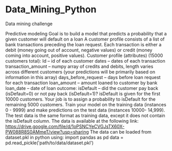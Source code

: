 # Data_Mining_Python
Data mining challenge

Predictive modeling
Goal is to build a model that predicts a probability that a given customer will default on a loan
A customer profile consists of a list of bank transactions preceding the loan request. Each transaction is either a debit
(money going out of account, negative values) or credit (money coming into account, positive values).
Customer profile (attributes) (15000 customers total):
Id – id of each customer
dates – dates of each transaction
transaction_amount – numpy array of credits and debits, length varies across different customers
(your predictions will be primarily based on information in this array)
days_before_request – days before loan request for each transaction
loan_amount – amount loaned to customer by bank
loan_date – date of loan
outcome:
isDefault – did the customer pay back (isDefault=0) or not pay back (isDefault=1)?
isDefault is given for the first 10000 customers. Your job is to assign a probability to isDefault for the remaining 5000
customers.
Train your model on the training data (instances 0 - 9999) and make predictions on the test data (instances 10000-
14,999). The test data is the same format as training data, except it does not contain the isDefault column.
The data is available at the following link:
https://drive.google.com/file/d/1oPSNCYeCVGJsTX60X-PW088R8S0AMmeT/view?usp=sharing
The data can be loaded from dataset.pkl in python using:
import pandas as pd
data = pd.read_pickle('path/to/data/dataset.pkl')
